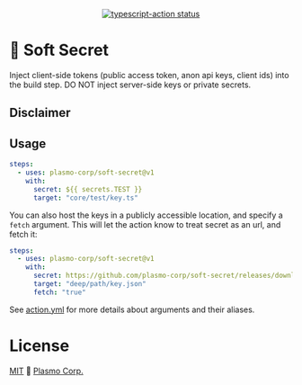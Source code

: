 <p align="center">
  <a href="https://github.com/plasmo-corp/gh-action-template/actions">
    <img alt="typescript-action status" src="https://github.com/plasmo-corp/gat/actions/workflows/pr-test.yml/badge.svg">
  </a>
</p>

# 🍦 Soft Secret

Inject client-side tokens (public access token, anon api keys, client ids) into the build step. DO NOT inject server-side keys or private secrets.

## Disclaimer

## Usage

```yaml
steps:
  - uses: plasmo-corp/soft-secret@v1
    with:
      secret: ${{ secrets.TEST }}
      target: "core/test/key.ts"
```

You can also host the keys in a publicly accessible location, and specify a `fetch` argument. This will let the action know to treat secret as an url, and fetch it:

```yaml
steps:
  - uses: plasmo-corp/soft-secret@v1
    with:
      secret: https://github.com/plasmo-corp/soft-secret/releases/download/test/key.json
      target: "deep/path/key.json"
      fetch: "true"
```

See [action.yml](./action.yml) for more details about arguments and their aliases.

# License

[MIT](./license) 🚀 [Plasmo Corp.](https://plasmo.com)
